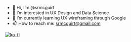 - 👋 Hi, I’m @srmcguirt
- 👀 I’m interested in UX Design and Data Science
- 🌱 I’m currently learning UX wireframing through Google
- 📫 How to reach me: srmcguirt@gmail.com

[![ko-fi](https://ko-fi.com/img/githubbutton_sm.svg)](https://ko-fi.com/Z8Z7GO3GY)

<!---
srmcguirt/srmcguirt is a ✨ special ✨ repository because its `README.md` (this file) appears on your GitHub profile.
You can click the Preview link to take a look at your changes.
--->
